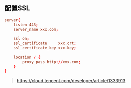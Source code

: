 配置SSL
-


```conf
server{
	listen 443;
	server_name xxx.com;
	
	ssl on;
	ssl_certificate     xxx.crt;
	ssl_certificate_key xxx.key;
	
	location / {
		proxy_pass http://xxx.com;
	}
}
```



> https://cloud.tencent.com/developer/article/1333913